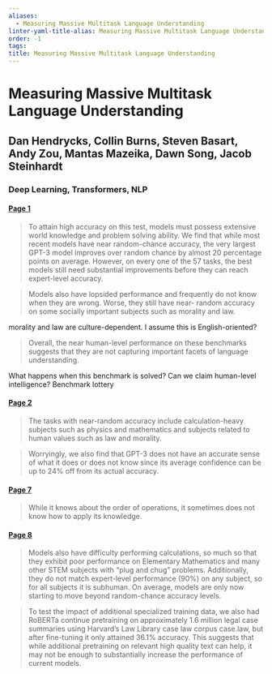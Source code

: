 ```yaml
---
aliases:
  - Measuring Massive Multitask Language Understanding
linter-yaml-title-alias: Measuring Massive Multitask Language Understanding
order: -1
tags: 
title: Measuring Massive Multitask Language Understanding
---
```


# Measuring Massive Multitask Language Understanding

## Dan Hendrycks, Collin Burns, Steven Basart, Andy Zou, Mantas Mazeika, Dawn Song, Jacob Steinhardt

### Deep Learning, Transformers, NLP

#### [Page 1](highlights://Hendrycks%20et%20al_2021_Measuring%20Massive%20Multitask%20Language%20Understanding#page=1)

> To attain high accuracy on this test, models must possess
> extensive world knowledge and problem solving ability. We find
> that while most recent models have near random-chance accuracy,
> the very largest GPT-3 model improves over random chance by
> almost 20 percentage points on average. However, on every one of
> the 57 tasks, the best models still need substantial
> improvements before they can reach expert-level accuracy.

> Models also have lopsided performance and frequently do not know
> when they are wrong. Worse, they still have near- random
> accuracy on some socially important subjects such as morality
> and law.

morality and law are culture-dependent. I assume this is English-oriented?

> Overall, the near human-level performance on these benchmarks
> suggests that they are not capturing important facets of
> language understanding.

What happens when this benchmark is solved? Can we claim human-level intelligence? Benchmark lottery

#### [Page 2](highlights://Hendrycks%20et%20al_2021_Measuring%20Massive%20Multitask%20Language%20Understanding#page=2)

> The tasks with near-random accuracy include calculation-heavy
> subjects such as physics and mathematics and subjects related to
> human values such as law and morality.

> Worryingly, we also find that GPT-3 does not have an accurate
> sense of what it does or does not know since its average
> confidence can be up to 24% off from its actual accuracy.

#### [Page 7](highlights://Hendrycks%20et%20al_2021_Measuring%20Massive%20Multitask%20Language%20Understanding#page=7)

> While it knows about the order of operations, it sometimes does
> not know how to apply its knowledge.

#### [Page 8](highlights://Hendrycks%20et%20al_2021_Measuring%20Massive%20Multitask%20Language%20Understanding#page=8)

> Models also have difficulty performing calculations, so much so
> that they exhibit poor performance on Elementary Mathematics and
> many other STEM subjects with “plug and chug” problems.
> Additionally, they do not match expert-level performance (90%)
> on any subject, so for all subjects it is subhuman. On average,
> models are only now starting to move beyond random-chance
> accuracy levels.

> To test the impact of additional specialized training data, we
> also had RoBERTa continue pretraining on approximately 1.6
> million legal case summaries using Harvard’s Law Library case
> law corpus case.law, but after fine-tuning it only attained
> 36.1% accuracy. This suggests that while additional pretraining
> on relevant high quality text can help, it may not be enough to
> substantially increase the performance of current models.